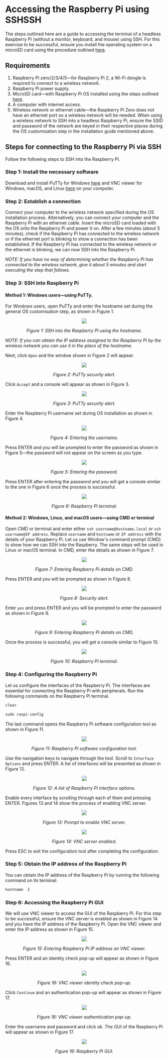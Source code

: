 # Accessing the Raspberry Pi using SSHSSH
The steps outlined here are a guide to accessing the terminal of a headless Raspberry Pi (without a monitor, keyboard, and mouse) using SSH. For this exercise to be successful, ensure you install the operating system on a microSD card using the procedure outlined [here](https://github.com/DeKUT-DSAIL/bioacoustics/tree/master/setting-up-a-headless-raspberry/headless-raspberry-pi-access). 

## Requirements
1. Raspberry Pi zero/2/3/4/5—for Raspberry Pi 2, a Wi-Fi dongle is required to connect to a wireless network.
2. Raspberry Pi power supply.
3. MicroSD card—with Raspberry Pi OS installed using the steps outlined [here](https://github.com/DeKUT-DSAIL/bioacoustics/tree/master/setting-up-a-headless-raspberry/headless-raspberry-pi-access).
4. A computer with internet access.
5. Wireless network or ethernet cable—the Raspberry Pi Zero does not have an ethernet port so a wireless network will be needed. When using a wireless network to SSH into a headless Raspberry Pi, ensure the SSID and password of the network are keyed in their respective places during the OS customisation step in the installation guide mentioned above. 

## Steps for connecting to the Raspberry Pi via SSH
Follow the following steps to SSH into the Raspberry Pi.

### Step 1: Install the necessary software
Download and install PuTTy for Windows [here](https://www.putty.org/) and VNC viewer for Windows, macOS, and Linux [here](https://www.realvnc.com/en/connect/download/viewer/) on your computer.

### Step 2: Establish a connection
Connect your computer to the wireless network specified during the OS installation process. Alternatively, you can connect your computer and the Raspberry Pi with an ethernet cable. Insert the microSD card loaded with the OS onto the Raspberry Pi and power it on. After a few minutes (about 5 minutes), check if the Raspberry Pi has connected to the wireless network or if the ethernet port is blinking to show a connection has been established. If the Raspberry Pi has connected to  the wireless network or the ethernet is blinking, we can now SSH into the Raspberry Pi.

*NOTE: If you have no way of determining whether the Raspberry Pi has connected to the wireless network, give it about 5 minutes and start executing the step that follows.*

### Step 3: SSH into Raspberry Pi
#### Method 1: Windows users—using PuTTy.
For Windows users, open PuTTy and enter the hostname set during the general OS customisation step, as shown in Figure 1.

<p align="center">
  <img width="auto" height="auto" src="/setting-up-a-headless-raspberry/ssh-into-raspberry-pi/img/putty-raspi-local.png">
  
</p>

<p align="center"> 
  <em>Figure 1: SSH into the Raspberry Pi using the hostname.</em>
</p>

*NOTE: If you can obtain the IP address assigned to the Raspberry Pi by the wireless network you can use it in the place of the hostname.* 

Next, click `Open` and the window shown in Figure 2 will appear.

<p align="center">
  <img width="auto" height="auto" src="/setting-up-a-headless-raspberry/ssh-into-raspberry-pi/img/putty-potential-security-breach.png">
  
</p>

<p align="center"> 
  <em>Figure 2: PuTTy security alert.</em>
</p>

Click `Accept` and a console will appear as shown in Figure 3.

<p align="center">
  <img width="auto" height="auto" src="/setting-up-a-headless-raspberry/ssh-into-raspberry-pi/img/putty-login-as.png">
  
</p>

<p align="center"> 
  <em>Figure 3: PuTTy security alert.</em>
</p>

Enter the Raspberry Pi username set during OS installation as shown in Figure 4.

<p align="center">
  <img width="auto" height="auto" src="/setting-up-a-headless-raspberry/ssh-into-raspberry-pi/img/putty-login-as-pi.png">
  
</p>

<p align="center"> 
  <em>Figure 4: Entering the username.</em>
</p>

Press ENTER and you will be prompted to enter the password as shown in Figure 5—the password will not appear on the screen as you type.

<p align="center">
  <img width="auto" height="auto" src="/setting-up-a-headless-raspberry/ssh-into-raspberry-pi/img/putty-login-password.png">
  
</p>

<p align="center"> 
  <em>Figure 5: Entering the password.</em>
</p>

Press ENTER after entering the password and you will get a console similar to the one in Figure 6 once the process is successful.

<p align="center">
  <img width="auto" height="auto" src="/setting-up-a-headless-raspberry/ssh-into-raspberry-pi/img/putty-first-log-in.png">
  
</p>

<p align="center"> 
  <em>Figure 6: Raspberry Pi terminal.</em>
</p>


#### Method 2: Windows, Linux, and macOS users—using CMD or terminal
Open CMD or terminal and enter either `ssh username@hostname.local` or `ssh username@IP address`. Replace `username` and `hostname` or `IP address` with the details of your Raspberry Pi. Let us use Window's command prompt (CMD) to show how we can SSH into the Raspberry. The same steps will be used in Linux or macOS terminal. In CMD, enter the details as shown in Figure 7.

<p align="center">
  <img width="auto" height="auto" src="/setting-up-a-headless-raspberry/ssh-into-raspberry-pi/img/cmd-ssh-access.png">
  
</p>

<p align="center"> 
  <em>Figure 7: Entering Raspberry Pi details on CMD.</em>
</p>

Press ENTER and you will be prompted as shown in Figure 8.

<p align="center">
  <img width="auto" height="auto" src="/setting-up-a-headless-raspberry/ssh-into-raspberry-pi/img/cmd-ssh-security-alert.png">
  
</p>

<p align="center"> 
  <em>Figure 8: Security alert.</em>
</p>

Enter `yes` and press ENTER and you will be prompted to enter the password as shown in Figure 9.

<p align="center">
  <img width="auto" height="auto" src="/setting-up-a-headless-raspberry/ssh-into-raspberry-pi/img/cmd-ssh-password.png">
  
</p>

<p align="center"> 
  <em>Figure 9: Entering Raspberry Pi details on CMD.</em>
</p>

Once the process is successful, you will get a console similar to Figure 10.

<p align="center">
  <img width="auto" height="auto" src="/setting-up-a-headless-raspberry/ssh-into-raspberry-pi/img/cmd-ssh-successful.png">
  
</p>

<p align="center"> 
  <em>Figure 10: Raspberry Pi terminal.</em>
</p>

### Step 4: Configuring the Raspberry Pi
Let us configure the interfaces of the Raspberry Pi. The interfaces are essential for connecting the Raspberry Pi with peripherals. Run the following commands on the Raspberry Pi terminal.

```cpp
clear
```
```cpp
sudo raspi-config
```
The last command opens the Raspberry Pi software configuration tool as shown in Figure 11.

<p align="center">
  <img width="auto" height="auto" src="/setting-up-a-headless-raspberry/ssh-into-raspberry-pi/img/putty-sudo-raspi-config.png">
  
</p>

<p align="center"> 
  <em>Figure 11: Raspberry Pi software configuration tool.</em>
</p>

Use the navigation keys to navigate through the tool. Scroll to `Interface Options` and press ENTER. A list of interfaces will be presented as shown in Figure 12.

<p align="center">
  <img width="auto" height="auto" src="/setting-up-a-headless-raspberry/ssh-into-raspberry-pi/img/putty-interface.png">
  
</p>

<p align="center"> 
  <em>Figure 12: A list of Raspberry Pi interface options.</em>
</p>

Enable every interface by scrolling through each of them and pressing ENTER. Figures 13 and 14 show the process of enabling VNC server. 

<p align="center">
  <img width="auto" height="auto" src="/setting-up-a-headless-raspberry/ssh-into-raspberry-pi/img/putty-sudo-raspi-config.png">
  
</p>

<p align="center"> 
  <em>Figure 13: Prompt to enable VNC server.</em>
</p>


<p align="center">
  <img width="auto" height="auto" src="/setting-up-a-headless-raspberry/ssh-into-raspberry-pi/img/putty-sudo-raspi-config.png">
  
</p>

<p align="center"> 
  <em>Figure 14: VNC server enabled.</em>
</p>

Press ESC to exit the configuration tool after completing the configuration.

### Step 5: Obtain the IP address of the Raspberry Pi
You can obtain the IP address of the Raspberry Pi by running the following command on its terminal.

```cpp
hostname -I
```

### Step 6: Accessing the Raspberry Pi GUI
We will use VNC viewer to access the GUI of the Raspberry Pi. For this step to be successful, ensure the VNC server is enabled as shown in Figure 14 and you have the IP address of the Raspberry Pi. Open the VNC viewer and enter the IP address as shown in Figure 15.

<p align="center">
  <img width="auto" height="auto" src="/setting-up-a-headless-raspberry/ssh-into-raspberry-pi/img/vnc-viewer-ip-address.png">
  
</p>

<p align="center"> 
  <em>Figure 15: Entering Raspberry Pi IP address on VNC viewer.</em>
</p>

Press ENTER and an identity check pop-up will appear as shown in Figure 16.

<p align="center">
  <img width="auto" height="auto" src="/setting-up-a-headless-raspberry/ssh-into-raspberry-pi/img/vnc-viewer-ip-address-popup.png">
  
</p>

<p align="center"> 
  <em>Figure 16: VNC viewer identity check pop-up.</em>
</p>

Click `Continue` and an authentication pop-up will appear as shown in Figure 17.

<p align="center">
  <img width="auto" height="auto" src="/setting-up-a-headless-raspberry/ssh-into-raspberry-pi/img/vnc-viewer-password.png">
  
</p>

<p align="center"> 
  <em>Figure 16: VNC viewer authentication pop-up.</em>
</p>

Enter the username and password and click ok. The GUI of the Raspberry Pi will appear as shown in Figure 17.

<p align="center">
  <img width="auto" height="auto" src="/setting-up-a-headless-raspberry/ssh-into-raspberry-pi/img/vnc-viewer-gui.png">
  
</p>

<p align="center"> 
  <em>Figure 16: Raspberry Pi GUI.</em>
</p>
